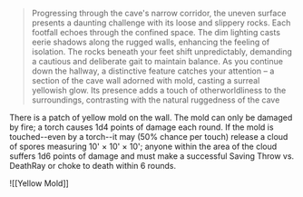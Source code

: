 >Progressing through the cave's narrow corridor, the uneven surface presents a daunting challenge with its loose and slippery rocks. Each footfall echoes through the confined space. The dim lighting casts eerie shadows along the rugged walls, enhancing the feeling of isolation. The rocks beneath your feet shift unpredictably, demanding a cautious and deliberate gait to maintain balance.
>As you continue down the hallway, a distinctive feature catches your attention – a section of the cave wall adorned with mold, casting a surreal yellowish glow. Its presence adds a touch of otherworldliness to the surroundings, contrasting with the natural ruggedness of the cave

There is a patch of yellow mold on the wall. The mold can only be damaged by fire; a torch causes 1d4 points of damage each round. If the mold is touched--even by a torch--it may (50% chance per touch) release a cloud of spores measuring 10' × 10' × 10'; anyone within the area of the cloud suffers 1d6 points of damage and must make a successful Saving Throw vs. DeathRay or choke to death within 6 rounds.

![[Yellow Mold]]